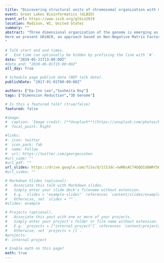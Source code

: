 ```yaml
---
title: "Discovering structural units of chromosomal organization with matrix factorization and graph regularization"
event: Great Lakes Bioinformatics (GLBIO)
event_url: https://www.iscb.org/glbio2019
location: Madison, WI, United States
summary: ""
abstract: "Three dimensional organization of the genome is emerging as an important determinant of cell-type specific expression and is implicated in many diseases, including cancer (Bouwman & de Laat 2015). Hi-C is a type of high-throughput chromosome conformation capture (3C) assay which can be used to study the three-dimensional organization of chromosomes (Lieberman-Aiden et al. 2009).  Analysis of Hi-C data can reconstruct the building blocks that give rise to or result from the organizational principles of the genome: topologically associating domains (TADs), transcriptionally active compartments, chromatin loops, chromosomal territories (Gibcus & Dekker 2013). Recent studies comparing TAD-finding methods (Forcato et al. 2017, Dali & Blanchette 2017) found the methods to vary significantly in their replicability and stability across sequence depth, sparsity, and resolution of the input data, suggesting the need for more robust methods. <br><br>
Here we present GRiNCH, an approach based on Non-Negative Matrix Factorization (NMF) to identify organizational units of chromosomes from Hi-C data. NMF is a powerful dimensionality-reduction technique that can recover low-dimensional representations of images, texts, and biological data (Lee & Seung 2000). GRiNCH extends the NMF framework by using a graph regularization term that (Cai et al. 2011) encourages nearby genomic regions in similar chromatin state or with similar insulator binding pattern to converge to a similar low-dimensional state. Our results show that GRiNCH can recover clusters with TAD-like properties whose boundaries show a significant association with the presence of CTCF binding. Compared to existing TAD-finding methods, GRiNCH clusters are more stable to sparse and low-depth Hi-C datasets. Finally, through a matrix completion process, GRiNCH can impute missing interaction counts and offer a smoothed Hi-C matrix comparable in quality to smoothing process employed by methods like HiCRep (Yang et al. 2017). Taken together, GRiNCH offers a promising approach to mining biologically meaningful structural domains of the genome.
"

# Talk start and end times.
#   End time can optionally be hidden by prefixing the line with `#`.
date: "2019-05-21T13:00:00Z"
#date_end: "2030-06-01T15:00:00Z"
all_day: True

# Schedule page publish date (NOT talk date).
publishDate: "2017-01-01T00:00:00Z"

authors: ["Da-Inn Lee","Sushmita Roy"]
tags: ["Dimension Reduction","3D Genome"]

# Is this a featured talk? (true/false)
featured: false

#image:
#  caption: 'Image credit: [**Unsplash**](https://unsplash.com/photos/bzdhc5b3Bxs)'
#  focal_point: Right

#links:
#- icon: twitter
#  icon_pack: fab
#  name: Follow
#  url: https://twitter.com/georgecushen
#url_code: ""
#url_pdf: ""
url_slides: https://drive.google.com/file/d/1l5Jdc-nwM8sAC74bQOId8WRY569W2esO/view?usp=sharing 
#url_video: ""

# Markdown Slides (optional).
#   Associate this talk with Markdown slides.
#   Simply enter your slide deck's filename without extension.
#   E.g. `slides = "example-slides"` references `content/slides/example-slides.md`.
#   Otherwise, set `slides = ""`.
#slides: example

# Projects (optional).
#   Associate this post with one or more of your projects.
#   Simply enter your project's folder or file name without extension.
#   E.g. `projects = ["internal-project"]` references `content/project/deep-learning/index.md`.
#   Otherwise, set `projects = []`.
#projects:
#- internal-project

# Enable math on this page?
math: true
---
```

